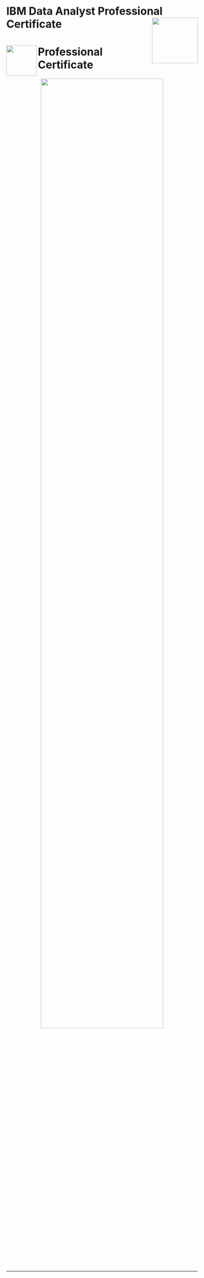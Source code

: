 # IBM Data Analyst Professional Certificate <img src="https://purepng.com/public/uploads/large/purepng.com-ibm-logologobrand-logoiconslogos-251519939176ka7y8.png" align="right" width="120" />

# <img src="https://images.credly.com/size/680x680/images/462503e9-d76e-47ce-b82e-1d7df909ba70/Professional_Certificate_-_Data_Analyst.png" align="left" width="80"/> Professional Certificate 

<p align="center">
<img src="" width=80% height=80%>

---
